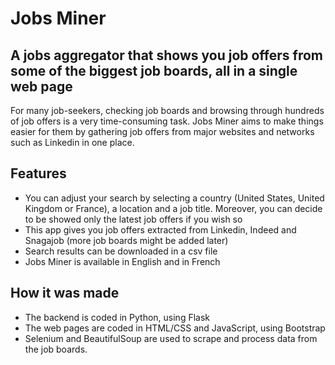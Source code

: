 ﻿<h1>Jobs Miner</h1>
<h2>A jobs aggregator that shows you job offers from some of the biggest job boards, all in a single web page</h2>
<p>For many job-seekers, checking job boards and browsing through hundreds of job offers is a very time-consuming task. Jobs Miner aims to make things easier for them by gathering job offers from major websites and networks such as Linkedin in one place.</p>
<h2>Features</h2>

 - You can adjust your search by selecting a country (United States, United Kingdom or France), a location and a job title. Moreover, you can decide to be showed only the latest job offers if you wish so
-   This app gives you job offers extracted from Linkedin, Indeed and Snagajob (more job boards might be added later)
- Search results can be downloaded in a csv file
-   Jobs Miner is available in English and in French

<h2>How it was made</h2>

 -   The backend is coded in Python, using Flask
 -   The web pages are coded in HTML/CSS and JavaScript, using Bootstrap
 -   Selenium and BeautifulSoup are used to scrape and process data from the job boards.
